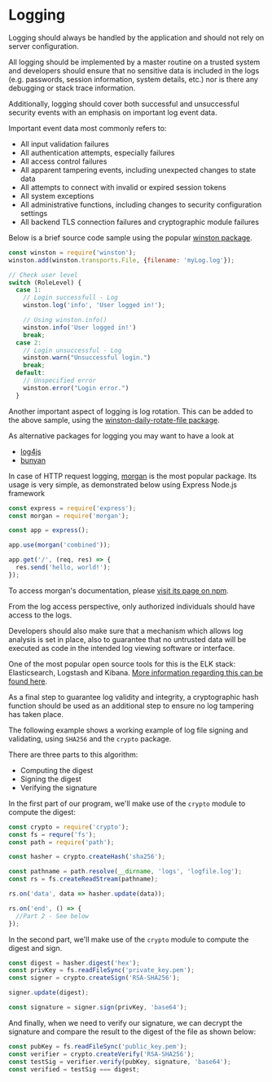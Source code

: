 Logging
=======

Logging should always be handled by the application and should not rely on
server configuration.

All logging should be implemented by a master routine on a trusted system and
developers should ensure that no sensitive data is included in the logs (e.g.
passwords, session information, system details, etc.) nor is there any
debugging or stack trace information.

Additionally, logging should cover both successful and unsuccessful security
events with an emphasis on important log event data.

Important event data most commonly refers to:

* All input validation failures
* All authentication attempts, especially failures
* All access control failures
* All apparent tampering events, including unexpected changes to state data
* All attempts to connect with invalid or expired session tokens
* All system exceptions
* All administrative functions, including changes to security configuration
  settings
* All backend TLS connection failures and cryptographic module failures

Below is a brief source code sample using the popular [winston package][4].

```javascript
const winston = require('winston');
winston.add(winston.transports.File, {filename: 'myLog.log'});

// Check user level
switch (RoleLevel) {
  case 1:
    // Login successfull - Log
    winston.log('info', 'User logged in!');

    // Using winston.info()
    winston.info('User logged in!')
    break;
  case 2:
    // Login unsuccessful - Log
    winston.warn("Unsuccessful login.")
    break;
  default:
    // Unspecified error
    winston.error("Login error.")
  }
```

Another important aspect of logging is log rotation. This can be added to the
above sample, using the [winston-daily-rotate-file package][5].

As alternative packages for logging you may want to have a look at

* [log4js][1]
* [bunyan][2]

In case of HTTP request logging, [morgan][3] is the most popular package.
Its usage is very simple, as demonstrated below using Express Node.js framework

```javascript
const express = require('express');
const morgan = require('morgan');

const app = express();

app.use(morgan('combined'));

app.get('/', (req, res) => {
  res.send('hello, world!');
});
```

To access morgan's documentation, please [visit its page on npm][3].

From the log access perspective, only authorized individuals should have access
to the logs.

Developers should also make sure that a mechanism which allows log
analysis is set in place, also to guarantee that no untrusted data will
be executed as code in the intended log viewing software or interface.

One of the most popular open source tools for this is the ELK stack:
Elasticsearch, Logstash and Kibana. [More information regarding this can be
found here][6].

As a final step to guarantee log validity and integrity, a cryptographic hash
function should be used as an additional step to ensure no log tampering has
taken place.

The following example shows a working example of log file signing and
validating, using `SHA256` and the `crypto` package.

There are three parts to this algorithm:

* Computing the digest
* Signing the digest
* Verifying the signature

In the first part of our program, we'll make use of the `crypto` module to
compute the digest:

```javascript
const crypto = require('crypto');
const fs = requre('fs');
const path = require('path');

const hasher = crypto.createHash('sha256');

const pathname = path.resolve(__dirname, 'logs', 'logfile.log');
const rs = fs.createReadStream(pathname);

rs.on('data', data => hasher.update(data));

rs.on('end', () => {
  //Part 2 - See below
});
```

In the second part, we'll make use of the `crypto` module to compute the digest
and sign.

```javascript
const digest = hasher.digest('hex');
const privKey = fs.readFileSync('private_key.pem');
const signer = crypto.createSign('RSA-SHA256');

signer.update(digest);

const signature = signer.sign(privKey, 'base64');
```

And finally, when we need to verify our signature, we can decrypt the signature
and compare the result to the digest of the file as shown below:

```javascript
const pubKey = fs.readFileSync('public_key.pem');
const verifier = crypto.createVerify('RSA-SHA256');
const testSig = verifier.verify(pubKey, signature, 'base64');
const verified = testSig === digest;
```

[1]: https://www.npmjs.com/package/log4js
[2]: https://www.npmjs.com/package/bunyan
[3]: https://www.npmjs.com/package/morgan
[4]: https://www.npmjs.com/package/winston
[5]: https://www.npmjs.com/package/winston-daily-rotate-file
[6]: https://www.elastic.co/webinars/introduction-elk-stack
